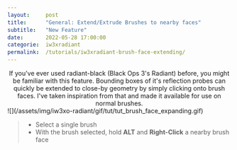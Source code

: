 ```yaml
---
layout:     post
title:      "General: Extend/Extrude Brushes to nearby faces"
subtitle:   "New Feature"
date:       2022-05-28 17:00:00
categorie:  iw3xradiant
permalink:  /tutorials/iw3xradiant-brush-face-extending/
---
```


<!-- overwrite header bg if defined -->
<script> var header_bg = "/assets/img/iw3xo-radiant/header.jpg"; </script>
<!-- tag for quick links so we do not show the nav -->
<a name="quicklink"></a>
 
<div align="center" markdown="1"> 
If you've ever used radiant-black (Black Ops 3's Radiant) before, you might be familiar with this feature.  
Bounding boxes of it's reflection probes can quickly be extended to close-by geometry by simply clicking onto brush faces.  
I've taken inspiration from that and made it available for use on normal brushes.
</div>

<div class="padding-2l"></div>
![](/assets/img/iw3xo-radiant/gif/tut/tut_brush_face_expanding.gif) 

> - Select a single brush
> - With the brush selected, hold __ALT__ and __Right-Click__ a nearby brush face

<div class="padding-2l"></div>
